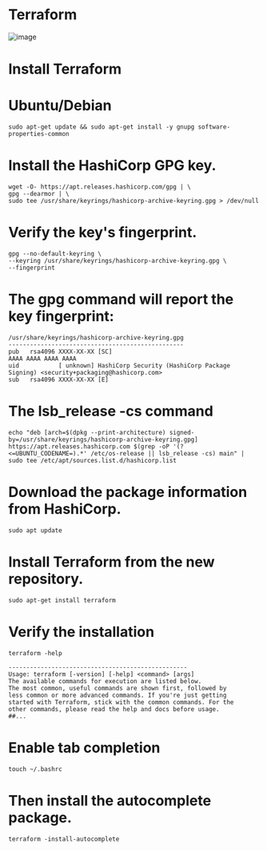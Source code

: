 # Terraform
![image](https://github.com/user-attachments/assets/76b7dbaf-afc3-42ef-83fd-53e21c67d866)


# Install Terraform

# Ubuntu/Debian

    sudo apt-get update && sudo apt-get install -y gnupg software-properties-common

# Install the HashiCorp GPG key.
    wget -O- https://apt.releases.hashicorp.com/gpg | \
    gpg --dearmor | \
    sudo tee /usr/share/keyrings/hashicorp-archive-keyring.gpg > /dev/null

# Verify the key's fingerprint.

    gpg --no-default-keyring \
    --keyring /usr/share/keyrings/hashicorp-archive-keyring.gpg \
    --fingerprint


# The gpg command will report the key fingerprint:

    /usr/share/keyrings/hashicorp-archive-keyring.gpg
    -------------------------------------------------
    pub   rsa4096 XXXX-XX-XX [SC]
    AAAA AAAA AAAA AAAA
    uid           [ unknown] HashiCorp Security (HashiCorp Package Signing) <security+packaging@hashicorp.com>
    sub   rsa4096 XXXX-XX-XX [E]


# The lsb_release -cs command

    echo "deb [arch=$(dpkg --print-architecture) signed-by=/usr/share/keyrings/hashicorp-archive-keyring.gpg] https://apt.releases.hashicorp.com $(grep -oP '(?<=UBUNTU_CODENAME=).*' /etc/os-release || lsb_release -cs) main" | sudo tee /etc/apt/sources.list.d/hashicorp.list


# Download the package information from HashiCorp.
    sudo apt update

# Install Terraform from the new repository.
    sudo apt-get install terraform

# Verify the installation
    terraform -help

    --------------------------------------------------
    Usage: terraform [-version] [-help] <command> [args]
    The available commands for execution are listed below.
    The most common, useful commands are shown first, followed by
    less common or more advanced commands. If you're just getting
    started with Terraform, stick with the common commands. For the
    other commands, please read the help and docs before usage.
    ##...


# Enable tab completion
    touch ~/.bashrc

# Then install the autocomplete package.
    terraform -install-autocomplete







